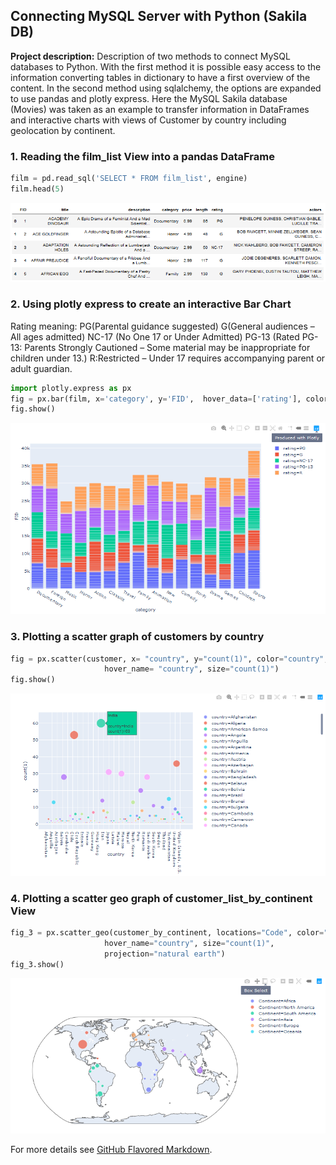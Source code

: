 ## Connecting MySQL Server with Python  (Sakila DB)

**Project description:** Description of two methods to connect MySQL databases to Python. With the first method it is possible easy access to the information converting tables in dictionary to have a first overview of the content. In the second method using sqlalchemy, the options are expanded to use pandas and plotly express. Here the MySQL Sakila database (Movies) was taken as an example to transfer information in DataFrames and interactive charts with views of Customer by country including geolocation by continent.

### 1. Reading the film_list View into a pandas DataFrame

```python
film = pd.read_sql('SELECT * FROM film_list', engine)
film.head(5)
```

<img src="images/003_Connecting MySQL_with_Python_DataFrame_001.PNG?raw=true"/>


### 2. Using plotly express to create an interactive Bar Chart
Rating meaning: 
PG(Parental guidance suggested)
G(General audiences – All ages admitted) 
NC-17 (No One 17 or Under Admitted)
PG-13 (Rated PG-13: Parents Strongly Cautioned – Some material may be inappropriate for children under 13.)
R:Restricted – Under 17 requires accompanying parent or adult guardian.

```python
import plotly.express as px
fig = px.bar(film, x='category', y='FID',  hover_data=['rating'], color='rating')
fig.show()
```

<img src="images/003_Connecting MySQL_with_Python_DataFrame_002.PNG?raw=true"/>


### 3. Plotting a scatter graph of customers by country

```python
fig = px.scatter(customer, x= "country", y="count(1)", color="country",
                     hover_name= "country", size="count(1)")
fig.show()
```

<img src="images/003_Connecting MySQL_with_Python_DataFrame_003.PNG?raw=true"/>


### 4. Plotting a scatter geo graph of customer_list_by_continent View 


```python
fig_3 = px.scatter_geo(customer_by_continent, locations="Code", color="Continent",
                     hover_name="country", size="count(1)",
                     projection="natural earth")
fig_3.show()
```

<img src="images/003_Connecting MySQL_with_Python_DataFrame_004.PNG?raw=true"/>



For more details see [GitHub Flavored Markdown](https://guides.github.com/features/mastering-markdown/).
